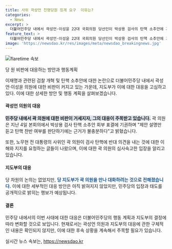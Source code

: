 ```yaml
---
title: 사위 곽상언 친명당원 징계 요구  이유는?
categories:
  - News
excerpt: >
  더불어민주당 내에서 곽성언·이성윤 22대 국회의원 당선인이 박상용 검사의 탄핵 소추안에 기권했고, 이로 인해 곽 의원에 대한 친이재명계 강성당원들의 비난이 거세지고 있다. 이에 더불어민주당은 당론으로 탄핵 소추안을 국회 법제사법위원회에 회부하는 결정을 내리며, 곽 의원에 대한 지도부의 대응이 관심을 끌고 있다. 이에 대해 이해식 수석대변인은 당 차원의 논의는 없었지만, 지도부가 곽 의원을 만나 대화하려는 것으로 안다고 밝혔다.
feature_text: >
  더불어민주당 내에서 곽성언·이성윤 22대 국회의원 당선인이 박상용 검사의 탄핵 소추안에 기권했고, 이로 인해 곽 의원에 대한 친이재명계 강성당원들의 비난이 거세지고 있다. 이에 더불어민주당은 당론으로 탄핵 소추안을 국회 법제사법위원회에 회부하는 결정을 내리며, 곽 의원에 대한 지도부의 대응이 관심을 끌고 있다. 이에 대해 이해식 수석대변인은 당 차원의 논의는 없었지만, 지도부가 곽 의원을 만나 대화하려는 것으로 안다고 밝혔다.
image: 'https://newsdao.kr/res/images/meta/newsdao_breakingnews.jpg'
---
```


<p><img src="https://newsdao.kr/res/images/meta/newsdao_breakingnews.jpg" alt="flaretime 속보" /></p>

<p>당 원 비판에 대응하는 방안과 행동계획</p>

<p>이재명과 관련된 검찰 개혁 및 탄핵 소추안에 대한 논란으로 더불어민주당 내에서 곽성언·이성윤 의원에 대한 비판이 커지고 있는 가운데, 지도부가 이에 대한 대응을 고심하고 있다. 이에 대한 상세한 방안 및 행동 계획을 살펴보겠습니다.</p>

<h4>곽성언 의원의 대응</h4>

<p><b><span style="background-color: #21538527;">민주당 내에서 곽 의원에 대한 비판이 거세지자, 그의 대응이 주목받고 있습니다.</span></b> 곽 의원은 지난 4일 본회의에서 박상용 검사 탄핵 소추안 회부 표결에 기권하며 "제안 설명만 듣고 탄핵 찬반 여부를 판단하기에는 근거가 불충분하다"고 밝혔습니다. </p>

<p>또한, 노무현 전 대통령의 사위인 곽 의원이 검사 탄핵에 반대 의견을 내는 것에 대한 이해와 지지를 요청하는 글들이 나왔으며, 이에 대한 곽 의원의 심사숙고한 입장을 알리고 있습니다.</p>

<h4>지도부의 대응</h4>

<p>당 차원의 논의는 없었지만, <b><span style="color: #1a5490;">당 지도부가 곽 의원을 만나 대화하려는 것으로 전해졌습니다.</span></b> 이에 대한 세부적인 대응 방안은 아직 밝혀지지 않았지만, 민주당의 입장과 태도를 공개적으로 밝히는 행보가 예상됩니다.</p>

<h4>결론</h4>

<p>민주당 내에서의 이번 사태에 대한 대응은 더불어민주당의 행동 계획과 지도부의 결정에 따라 변화할 것으로 보입니다. 현재로서는 곽성언 의원과 지도부의 대응에 관한 구체적인 내용은 확인되지 않지만, 이에 대한 후속 상황을 계속해서 주목할 필요가 있습니다.</p>
실시간 뉴스 속보는, <a href="https://newsdao.kr" rel="dofollow">https://newsdao.kr</a>


